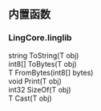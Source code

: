 ## 内置函数
### LingCore.linglib
string ToString(T obj)  
int8[] ToBytes(T obj)  
T FromBytes<T>(int8[] bytes)  
void Print(T obj)  
int32 SizeOf(T obj)  
T Cast<T>(T obj)
  